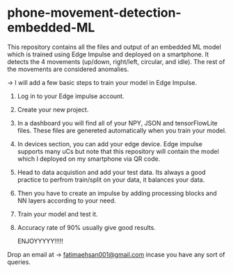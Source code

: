 # phone-movement-detection-embedded-ML
This repository contains all the files and output of an embedded ML model which is trained using Edge Impulse and deployed on a smartphone. It detects the 4 movements (up/down, right/left, circular, and idle). The rest of the movements are considered anomalies.

 -> I will add a few basic steps to train your model in Edge Impulse.
 1. Log in to your Edge impulse account.
 2. Create your new project.
 3. In a dashboard you will find all of your NPY, JSON and tensorFlowLite files. These files are genereted automatically when you train your model.
 4. In devices section, you can add your edge device. Edge impulse supports many uCs but note that this repository will contain the model which I deployed on my smartphone via QR code.
 5. Head to data acquistion and add your test data. Its always a good practice to perfrom train/split on your data, it balances your data.
 6. Then you have to create an impulse by adding processing blocks and NN layers according to your need.
 7. Train your model and test it.
 8. Accuracy rate of 90% usually give good results.
    
    ENJOYYYYY!!!!!

Drop an email at -> fatimaehsan001@gmail.com incase you have any sort of queries.
 

